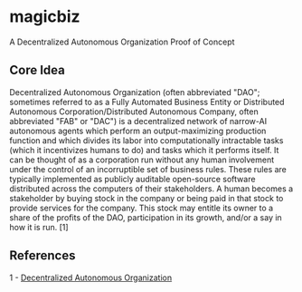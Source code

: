 # magicbiz
A Decentralized Autonomous Organization Proof of Concept

## Core Idea

Decentralized Autonomous Organization (often abbreviated "DAO"; sometimes referred to as a Fully Automated Business Entity or Distributed Autonomous Corporation/Distributed Autonomous Company, often abbreviated "FAB" or "DAC") is a decentralized network of narrow-AI autonomous agents which perform an output-maximizing production function and which divides its labor into computationally intractable tasks (which it incentivizes humans to do) and tasks which it performs itself. It can be thought of as a corporation run without any human involvement under the control of an incorruptible set of business rules. These rules are typically implemented as publicly auditable open-source software distributed across the computers of their stakeholders. A human becomes a stakeholder by buying stock in the company or being paid in that stock to provide services for the company. This stock may entitle its owner to a share of the profits of the DAO, participation in its growth, and/or a say in how it is run. [1]

## References

1 - [Decentralized Autonomous Organization](https://en.wikipedia.org/wiki/Decentralized_Autonomous_Organization)

